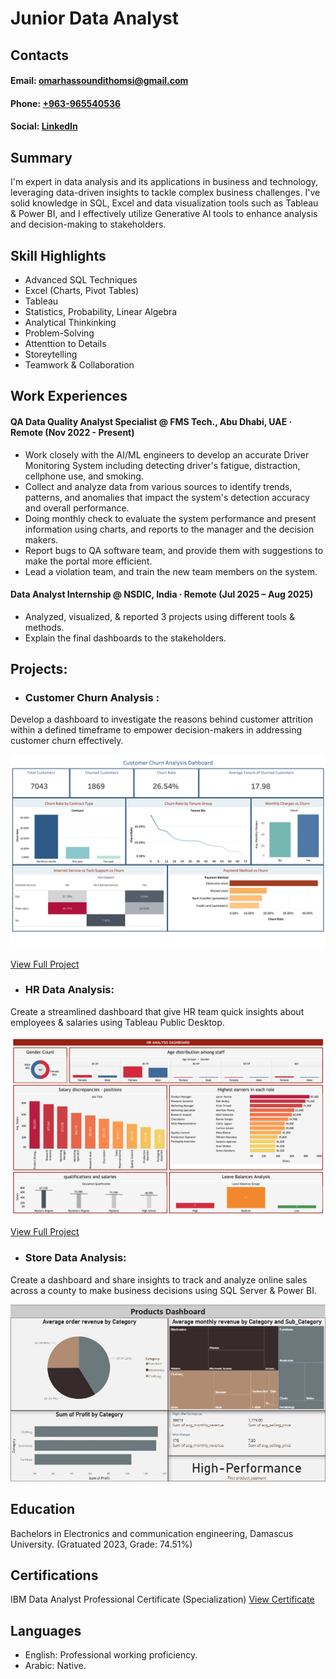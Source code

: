 # Junior Data Analyst

## Contacts
#### Email: [omarhassoundithomsi@gmail.com](omarhassoundithomsi@gmail.com)
#### Phone: [+963-965540536](https://wa.me/963965540536)
#### Social: [LinkedIn](https://www.linkedin.com/in/omar-hassoun-dit-homsi-09bb22207/)

## Summary
I'm expert in data analysis and its applications in business and technology, leveraging data-driven insights to tackle complex business challenges.
I've solid knowledge in SQL, Excel and data visualization tools such as Tableau & Power BI, and I effectively utilize Generative AI tools to enhance analysis and decision-making to stakeholders.

## Skill Highlights
- Advanced SQL Techniques
- Excel (Charts, Pivot Tables)
- Tableau
- Statistics, Probability, Linear Algebra
- Analytical Thinkinking
- Problem-Solving
- Attenttion to Details
- Storeytelling
- Teamwork & Collaboration 

## Work Experiences 
#### QA Data Quality Analyst Specialist @ FMS Tech., Abu Dhabi, UAE · Remote (Nov 2022 - Present)
- Work closely with the AI/ML engineers to develop an accurate Driver 
  Monitoring System including detecting driver's fatigue, distraction, cellphone use, and smoking.
- Collect and analyze data from various sources to identify trends, patterns, and anomalies that impact the system's detection accuracy and overall performance.
- Doing monthly check to evaluate the system performance and present information using charts, and reports to the manager and the decision makers.
- Report bugs to QA software team, and provide them with suggestions to make the portal more efficient.
- Lead a violation team, and train the new team members on the system.

#### Data Analyst Internship @ NSDIC, India · Remote (Jul 2025 – Aug 2025)
- Analyzed, visualized, & reported 3 projects using different tools & methods.
- Explain the final dashboards to the stakeholders.

## Projects:

- ### Customer Churn Analysis :
Develop a dashboard to investigate the reasons behind customer attrition within a defined timeframe to empower decision-makers in addressing customer churn effectively.

![EEG Band Discovery](Customer-Churn-Analysis-Dashboard.jpg)

[View Full Project](https://public.tableau.com/app/profile/omar.hassoun.dit.homsi/viz/ChurnAnalysis_17547512671070/CustomerChurnAnalysisDashboard)

- ### HR Data Analysis:
Create a streamlined dashboard that give HR team quick insights about employees & salaries using Tableau Public Desktop.

![EEG Band Discovery](HR-Data-Analysis-Dashboard.jpg)

[View Full Project](https://public.tableau.com/app/profile/omar.hassoun.dit.homsi/viz/HRDataAnalysis_17540524077600/HRSummary)

- ###	Store Data Analysis:
Create a dashboard and share insights to track and analyze online sales across a county to make business decisions using SQL Server & Power BI.

![EEG Band Discovery](Products-Dashboard.jpg)

## Education
Bachelors in Electronics and communication engineering, Damascus University. 
(Gratuated 2023, Grade: 74.51%)

## Certifications 
IBM Data Analyst Professional Certificate (Specialization) 
[View Certificate](https://www.coursera.org/account/accomplishments/specialization/4FO4PPVC6AR0)

## Languages
- English: Professional working proficiency.
- Arabic: Native. 
